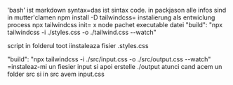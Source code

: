 'bash' ist markdown syntax=das ist sintax code.
in packjason alle infos sind in mutter'clamen
npm install -D tailwindcss= instalierung als entwiclung process
npx tailwindcss init= x node pachet executable datei
"build": "npx tailwindcss -i ./styles.css -o ./tailwind.css --watch"

script in folderul toot iinstaleaza fisier .styles.css

"build": "npx tailwindcss -i ./src/input.css -o ./src/output.css --watch"   =instaleaz-mi un fiesier input si apoi erstelle ./output atunci cand acem un folder src si in src avem input.css